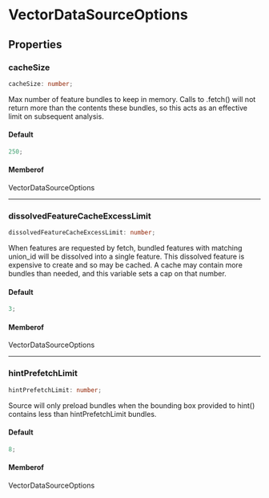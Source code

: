 # VectorDataSourceOptions

## Properties

### cacheSize

```ts
cacheSize: number;
```

Max number of feature bundles to keep in memory.
Calls to .fetch() will not return more than the contents these bundles, so
this acts as an effective limit on subsequent analysis.

#### Default

```ts
250;
```

#### Memberof

VectorDataSourceOptions

---

### dissolvedFeatureCacheExcessLimit

```ts
dissolvedFeatureCacheExcessLimit: number;
```

When features are requested by fetch, bundled features with matching
union_id will be dissolved into a single feature. This dissolved feature is
expensive to create and so may be cached. A cache may contain more bundles
than needed, and this variable sets a cap on that number.

#### Default

```ts
3;
```

#### Memberof

VectorDataSourceOptions

---

### hintPrefetchLimit

```ts
hintPrefetchLimit: number;
```

Source will only preload bundles when the bounding box provided to hint()
contains less than hintPrefetchLimit bundles.

#### Default

```ts
8;
```

#### Memberof

VectorDataSourceOptions
